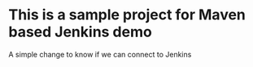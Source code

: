 # This is a sample project for Maven based Jenkins demo

A simple change to know if we can connect to Jenkins
